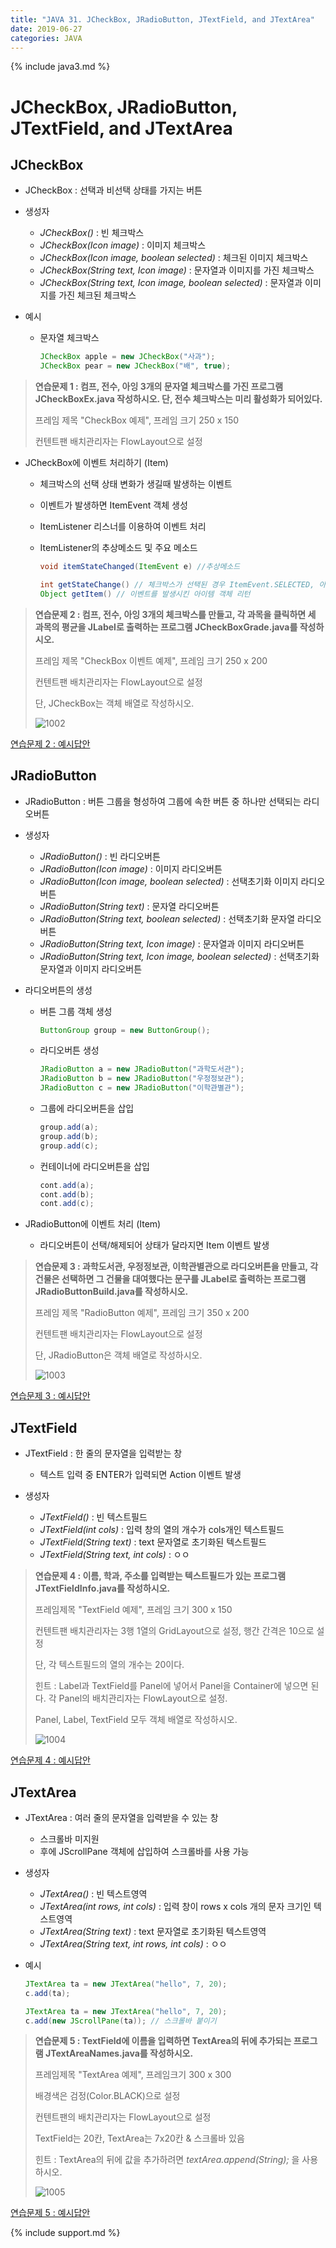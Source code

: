 ```yaml
---
title: "JAVA 31. JCheckBox, JRadioButton, JTextField, and JTextArea"
date: 2019-06-27
categories: JAVA
---
```


{% include java3.md %}

# JCheckBox, JRadioButton, JTextField, and JTextArea

## JCheckBox

* JCheckBox : 선택과 비선택 상태를 가지는 버튼

* 생성자
  * *JCheckBox()* : 빈 체크박스
  * *JCheckBox(Icon image)* : 이미지 체크박스
  * *JCheckBox(Icon image, boolean selected)* : 체크된 이미지 체크박스
  * *JCheckBox(String text, Icon image)* : 문자열과 이미지를 가진 체크박스
  * *JCheckBox(String text, Icon image, boolean selected)* : 문자열과 이미지를 가진 체크된 체크박스
  
* 예시
  * 문자열 체크박스
     
     ~~~java
     JCheckBox apple = new JCheckBox("사과");
     JCheckBox pear = new JCheckBox("배", true);
     ~~~
     
 > **연습문제 1 : 컴프, 전수, 아잉 3개의 문자열 체크박스를 가진 프로그램 JCheckBoxEx.java 작성하시오. 단, 전수 체크박스는 미리 활성화가 되어있다.**
 >
 > 프레임 제목 "CheckBox 예제", 프레임 크기 250 x 150
 >
 > 컨텐트팬 배치관리자는 FlowLayout으로 설정

* JCheckBox에 이벤트 처리하기 (Item)
  * 체크박스의 선택 상태 변화가 생길때 발생하는 이벤트
  * 이벤트가 발생하면 ItemEvent 객체 생성
  * ItemListener 리스너를 이용하여 이벤트 처리
  
  * ItemListener의 추상메소드 및 주요 메소드
  
    ~~~java
    void itemStateChanged(ItemEvent e) //추상메소드
    
    int getStateChange() // 체크박스가 선택된 경우 ItemEvent.SELECTED, 아닌경우 ItemEvent.DESELECTED 리턴
    Object getItem() // 이벤트를 발생시킨 아이템 객체 리턴
    ~~~

> **연습문제 2 : 컴프, 전수, 아잉 3개의 체크박스를 만들고, 각 과목을 클릭하면 세 과목의 평균을 JLabel로 출력하는 프로그램 JCheckBoxGrade.java를 작성하시오.**
>
> 프레임 제목 "CheckBox 이벤트 예제", 프레임 크기 250 x 200
>
> 컨텐트팬 배치관리자는 FlowLayout으로 설정
>
> 단, JCheckBox는 객체 배열로 작성하시오.
>
> ![1002](https://user-images.githubusercontent.com/26007107/60228411-965e7080-98cd-11e9-8a56-e1cbd0e32c88.png)

[연습문제 2 : 예시답안](https://github.com/DetegiCE/JavaStudy/blob/master/chapter10/JCheckBoxGrade.java)


## JRadioButton

* JRadioButton : 버튼 그룹을 형성하여 그룹에 속한 버튼 중 하나만 선택되는 라디오버튼

* 생성자
  * *JRadioButton()* : 빈 라디오버튼
  * *JRadioButton(Icon image)* : 이미지 라디오버튼
  * *JRadioButton(Icon image, boolean selected)* : 선택초기화 이미지 라디오버튼
  * *JRadioButton(String text)* : 문자열 라디오버튼
  * *JRadioButton(String text, boolean selected)* : 선택초기화 문자열 라디오버튼
  * *JRadioButton(String text, Icon image)* : 문자열과 이미지 라디오버튼
  * *JRadioButton(String text, Icon image, boolean selected)* : 선택초기화 문자열과 이미지 라디오버튼

* 라디오버튼의 생성
  * 버튼 그룹 객체 생성
  
    ~~~java
    ButtonGroup group = new ButtonGroup();
    ~~~
    
  * 라디오버튼 생성
    
    ~~~java
    JRadioButton a = new JRadioButton("과학도서관");
    JRadioButton b = new JRadioButton("우정정보관");
    JRadioButton c = new JRadioButton("이학관별관");
    ~~~
    
  * 그룹에 라디오버튼을 삽입
  
    ~~~java
    group.add(a);
    group.add(b);
    group.add(c);
    ~~~
    
  * 컨테이너에 라디오버튼을 삽입
    
    ~~~java
    cont.add(a);
    cont.add(b);
    cont.add(c);
    ~~~

* JRadioButton에 이벤트 처리 (Item)
  * 라디오버튼이 선택/해제되어 상태가 달라지면 Item 이벤트 발생

> **연습문제 3 : 과학도서관, 우정정보관, 이학관별관으로 라디오버튼을 만들고, 각 건물은 선택하면 그 건물을 대여했다는 문구를 JLabel로 출력하는 프로그램 JRadioButtonBuild.java를 작성하시오.**
>
> 프레임 제목 "RadioButton 예제", 프레임 크기 350 x 200
>
> 컨텐트팬 배치관리자는 FlowLayout으로 설정
>
> 단, JRadioButton은 객체 배열로 작성하시오.
>
> ![1003](https://user-images.githubusercontent.com/26007107/60229086-ad05c700-98cf-11e9-83c6-975f58c848a1.png)

[연습문제 3 : 예시답안](https://github.com/DetegiCE/JavaStudy/blob/master/chapter10/JRadioButtonBuild.java)


## JTextField

* JTextField : 한 줄의 문자열을 입력받는 창
  * 텍스트 입력 중 ENTER가 입력되면 Action 이벤트 발생
  
* 생성자
  * *JTextField()* : 빈 텍스트필드
  * *JTextField(int cols)* : 입력 창의 열의 개수가 cols개인 텍스트필드
  * *JTextField(String text)* : text 문자열로 초기화된 텍스트필드
  * *JTextField(String text, int cols)* : ㅇㅇ
  
> **연습문제 4 : 이름, 학과, 주소를 입력받는 텍스트필드가 있는 프로그램 JTextFieldInfo.java를 작성하시오.**
>
> 프레임제목 "TextField 예제", 프레임 크기 300 x 150
>
> 컨텐트팬 배치관리자는 3행 1열의 GridLayout으로 설정, 행간 간격은 10으로 설정
>
> 단, 각 텍스트필드의 열의 개수는 20이다.
>
> 힌트 : Label과 TextField를 Panel에 넣어서 Panel을 Container에 넣으면 된다. 각 Panel의 배치관리자는 FlowLayout으로 설정.
>
> Panel, Label, TextField 모두 객체 배열로 작성하시오.
>
> ![1004](https://user-images.githubusercontent.com/26007107/60229933-3bc71380-98d1-11e9-9e89-53d2c44e0dfd.png)

[연습문제 4 : 예시답안](https://github.com/DetegiCE/JavaStudy/blob/master/chapter10/JTextFieldInfo.java)


## JTextArea

* JTextArea : 여러 줄의 문자열을 입력받을 수 있는 창
  * 스크롤바 미지원
  * 후에 JScrollPane 객체에 삽입하여 스크롤바를 사용 가능
  
* 생성자
  * *JTextArea()* : 빈 텍스트영역
  * *JTextArea(int rows, int cols)* : 입력 창이 rows x cols 개의 문자 크기인 텍스트영역
  * *JTextArea(String text)* : text 문자열로 초기화된 텍스트영역
  * *JTextArea(String text, int rows, int cols)* : ㅇㅇ
  
* 예시

  ~~~java
  JTextArea ta = new JTextArea("hello", 7, 20);
  c.add(ta);
  ~~~

  ~~~java
  JTextArea ta = new JTextArea("hello", 7, 20);
  c.add(new JScrollPane(ta)); // 스크롤바 붙이기
  ~~~

> **연습문제 5 : TextField에 이름을 입력하면 TextArea의 뒤에 추가되는 프로그램 JTextAreaNames.java를 작성하시오.**
>
> 프레임제목 "TextArea 예제", 프레임크기 300 x 300
>
> 배경색은 검정(Color.BLACK)으로 설정
>
> 컨텐트팬의 배치관리자는 FlowLayout으로 설정
>
> TextField는 20칸, TextArea는 7x20칸 & 스크롤바 있음
> 
> 힌트 : TextArea의 뒤에 값을 추가하려면 *textArea.append(String);* 을 사용하시오.
>
> ![1005](https://user-images.githubusercontent.com/26007107/60231059-01f70c80-98d3-11e9-91b4-92f44a98a696.png)

[연습문제 5 : 예시답안](https://github.com/DetegiCE/JavaStudy/blob/master/chapter10/JTextAreaNames.java)


{% include support.md %}
